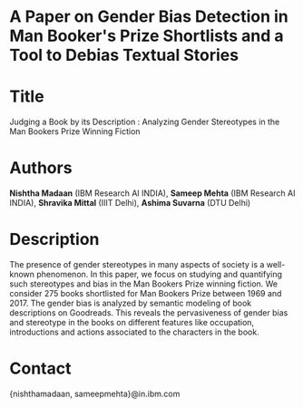 # A Paper on Gender Bias Detection in Man Booker's Prize Shortlists and a Tool to Debias Textual Stories

# Title
Judging a Book by its Description : Analyzing Gender Stereotypes in the Man Bookers Prize Winning Fiction

# Authors
**Nishtha Madaan** (IBM Research AI INDIA), **Sameep Mehta** (IBM Research AI INDIA), **Shravika Mittal**  (IIIT Delhi), **Ashima Suvarna** (DTU Delhi)


# Description
The presence of gender stereotypes in many aspects of society is a well-known phenomenon. In this paper, we focus on studying and quantifying such stereotypes and bias in the Man Bookers Prize winning fiction. We consider 275 books shortlisted for Man Bookers Prize between 1969 and 2017. The gender bias is analyzed by semantic modeling of book descriptions on Goodreads. This reveals the pervasiveness of gender bias and stereotype in the books on different features like occupation, introductions and actions associated to the characters in the book.

# Contact
{nishthamadaan, sameepmehta}@in.ibm.com
